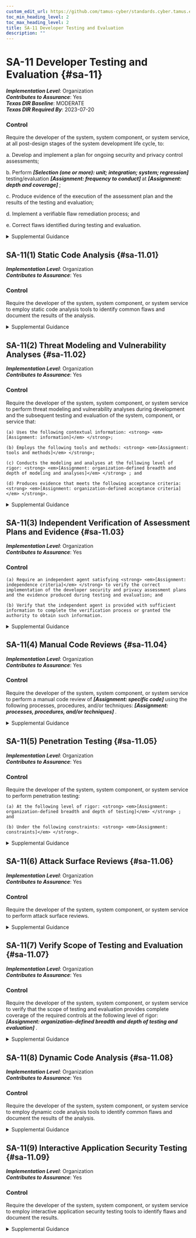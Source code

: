 ```yaml
---
custom_edit_url: https://github.com/tamus-cyber/standards.cyber.tamus.edu/tree/main/static/content/tamus.edu/TAMUS_profile.xml
toc_min_heading_level: 2
toc_max_heading_level: 2
title: SA-11 Developer Testing and Evaluation
description: ""
---
```


# SA-11 Developer Testing and Evaluation {#sa-11}

_**Implementation Level**_: Organization\
_**Contributes to Assurance**_: Yes\
_**Texas DIR Baseline**_: MODERATE\
_**Texas DIR Required By**_: 2023-07-20

### Control

Require the developer of the system, system component, or system service, at all post-design stages of the system development life cycle, to:

a. Develop and implement a plan for ongoing security and privacy control assessments;

b. Perform <strong> <em>[Selection (one or more): unit; integration; system; regression]</em> </strong> testing/evaluation <strong> <em>[Assignment: frequency to conduct]</em> </strong> at <strong> <em>[Assignment: depth and coverage]</em> </strong>;

c. Produce evidence of the execution of the assessment plan and the results of the testing and evaluation;

d. Implement a verifiable flaw remediation process; and

e. Correct flaws identified during testing and evaluation.

<details>
  <summary>Supplemental Guidance</summary>

Developmental testing and evaluation confirms that the required controls are implemented correctly, operating as intended, enforcing the desired security and privacy policies, and meeting established security and privacy requirements. Security properties of systems and the privacy of individuals may be affected by the interconnection of system components or changes to those components. The interconnections or changes—including upgrading or replacing applications, operating systems, and firmware—may adversely affect previously implemented controls. Ongoing assessment during development allows for additional types of testing and evaluation that developers can conduct to reduce or eliminate potential flaws. Testing custom software applications may require approaches such as manual code review, security architecture review, and penetration testing, as well as and static analysis, dynamic analysis, binary analysis, or a hybrid of the three analysis approaches.

</details>

## SA-11(1) Static Code Analysis {#sa-11.01}

_**Implementation Level**_: Organization\
_**Contributes to Assurance**_: Yes

### Control

Require the developer of the system, system component, or system service to employ static code analysis tools to identify common flaws and document the results of the analysis.

<details>
  <summary>Supplemental Guidance</summary>

Static code analysis provides a technology and methodology for security reviews and includes checking for weaknesses in the code as well as for the incorporation of libraries or other included code with known vulnerabilities or that are out-of-date and not supported. Static code analysis can be used to identify vulnerabilities and enforce secure coding practices. It is most effective when used early in the development process, when each code change can automatically be scanned for potential weaknesses. Static code analysis can provide clear remediation guidance and identify defects for developers to fix. Evidence of the correct implementation of static analysis can include aggregate defect density for critical defect types, evidence that defects were inspected by developers or security professionals, and evidence that defects were remediated. A high density of ignored findings, commonly referred to as false positives, indicates a potential problem with the analysis process or the analysis tool. In such cases, organizations weigh the validity of the evidence against evidence from other sources.

</details>

## SA-11(2) Threat Modeling and Vulnerability Analyses {#sa-11.02}

_**Implementation Level**_: Organization\
_**Contributes to Assurance**_: Yes

### Control

Require the developer of the system, system component, or system service to perform threat modeling and vulnerability analyses during development and the subsequent testing and evaluation of the system, component, or service that:

    (a) Uses the following contextual information: <strong> <em>[Assignment: information]</em> </strong>;

    (b) Employs the following tools and methods: <strong> <em>[Assignment: tools and methods]</em> </strong>;

    (c) Conducts the modeling and analyses at the following level of rigor: <strong> <em>[Assignment: organization-defined breadth and depth of modeling and analyses]</em> </strong> ; and

    (d) Produces evidence that meets the following acceptance criteria: <strong> <em>[Assignment: organization-defined acceptance criteria]</em> </strong>.

<details>
  <summary>Supplemental Guidance</summary>

Systems, system components, and system services may deviate significantly from the functional and design specifications created during the requirements and design stages of the system development life cycle. Therefore, updates to threat modeling and vulnerability analyses of those systems, system components, and system services during development and prior to delivery are critical to the effective operation of those systems, components, and services. Threat modeling and vulnerability analyses at this stage of the system development life cycle ensure that design and implementation changes have been accounted for and that vulnerabilities created because of those changes have been reviewed and mitigated.

</details>

## SA-11(3) Independent Verification of Assessment Plans and Evidence {#sa-11.03}

_**Implementation Level**_: Organization\
_**Contributes to Assurance**_: Yes

### Control

    (a) Require an independent agent satisfying <strong> <em>[Assignment: independence criteria]</em> </strong> to verify the correct implementation of the developer security and privacy assessment plans and the evidence produced during testing and evaluation; and

    (b) Verify that the independent agent is provided with sufficient information to complete the verification process or granted the authority to obtain such information.

<details>
  <summary>Supplemental Guidance</summary>

Independent agents have the qualifications—including the expertise, skills, training, certifications, and experience—to verify the correct implementation of developer security and privacy assessment plans.

</details>

## SA-11(4) Manual Code Reviews {#sa-11.04}

_**Implementation Level**_: Organization\
_**Contributes to Assurance**_: Yes

### Control

Require the developer of the system, system component, or system service to perform a manual code review of <strong> <em>[Assignment: specific code]</em> </strong> using the following processes, procedures, and/or techniques: <strong> <em>[Assignment: processes, procedures, and/or techniques]</em> </strong>.

<details>
  <summary>Supplemental Guidance</summary>

Manual code reviews are usually reserved for the critical software and firmware components of systems. Manual code reviews are effective at identifying weaknesses that require knowledge of the application’s requirements or context that, in most cases, is unavailable to automated analytic tools and techniques, such as static and dynamic analysis. The benefits of manual code review include the ability to verify access control matrices against application controls and review detailed aspects of cryptographic implementations and controls.

</details>

## SA-11(5) Penetration Testing {#sa-11.05}

_**Implementation Level**_: Organization\
_**Contributes to Assurance**_: Yes

### Control

Require the developer of the system, system component, or system service to perform penetration testing:

    (a) At the following level of rigor: <strong> <em>[Assignment: organization-defined breadth and depth of testing]</em> </strong> ; and

    (b) Under the following constraints: <strong> <em>[Assignment: constraints]</em> </strong>.

<details>
  <summary>Supplemental Guidance</summary>

Penetration testing is an assessment methodology in which assessors, using all available information technology product or system documentation and working under specific constraints, attempt to circumvent the implemented security and privacy features of information technology products and systems. Useful information for assessors who conduct penetration testing includes product and system design specifications, source code, and administrator and operator manuals. Penetration testing can include white-box, gray-box, or black-box testing with analyses performed by skilled professionals who simulate adversary actions. The objective of penetration testing is to discover vulnerabilities in systems, system components, and services that result from implementation errors, configuration faults, or other operational weaknesses or deficiencies. Penetration tests can be performed in conjunction with automated and manual code reviews to provide a greater level of analysis than would ordinarily be possible. When user session information and other personally identifiable information is captured or recorded during penetration testing, such information is handled appropriately to protect privacy.

</details>

## SA-11(6) Attack Surface Reviews {#sa-11.06}

_**Implementation Level**_: Organization\
_**Contributes to Assurance**_: Yes

### Control

Require the developer of the system, system component, or system service to perform attack surface reviews.

<details>
  <summary>Supplemental Guidance</summary>

Attack surfaces of systems and system components are exposed areas that make those systems more vulnerable to attacks. Attack surfaces include any accessible areas where weaknesses or deficiencies in the hardware, software, and firmware components provide opportunities for adversaries to exploit vulnerabilities. Attack surface reviews ensure that developers analyze the design and implementation changes to systems and mitigate attack vectors generated as a result of the changes. The correction of identified flaws includes deprecation of unsafe functions.

</details>

## SA-11(7) Verify Scope of Testing and Evaluation {#sa-11.07}

_**Implementation Level**_: Organization\
_**Contributes to Assurance**_: Yes

### Control

Require the developer of the system, system component, or system service to verify that the scope of testing and evaluation provides complete coverage of the required controls at the following level of rigor: <strong> <em>[Assignment: organization-defined breadth and depth of testing and evaluation]</em> </strong>.

<details>
  <summary>Supplemental Guidance</summary>

Verifying that testing and evaluation provides complete coverage of required controls can be accomplished by a variety of analytic techniques ranging from informal to formal. Each of these techniques provides an increasing level of assurance that corresponds to the degree of formality of the analysis. Rigorously demonstrating control coverage at the highest levels of assurance can be achieved using formal modeling and analysis techniques, including correlation between control implementation and corresponding test cases.

</details>

## SA-11(8) Dynamic Code Analysis {#sa-11.08}

_**Implementation Level**_: Organization\
_**Contributes to Assurance**_: Yes

### Control

Require the developer of the system, system component, or system service to employ dynamic code analysis tools to identify common flaws and document the results of the analysis.

<details>
  <summary>Supplemental Guidance</summary>

Dynamic code analysis provides runtime verification of software programs using tools capable of monitoring programs for memory corruption, user privilege issues, and other potential security problems. Dynamic code analysis employs runtime tools to ensure that security functionality performs in the way it was designed. A type of dynamic analysis, known as fuzz testing, induces program failures by deliberately introducing malformed or random data into software programs. Fuzz testing strategies are derived from the intended use of applications and the functional and design specifications for the applications. To understand the scope of dynamic code analysis and the assurance provided, organizations may also consider conducting code coverage analysis (i.e., checking the degree to which the code has been tested using metrics such as percent of subroutines tested or percent of program statements called during execution of the test suite) and/or concordance analysis (i.e., checking for words that are out of place in software code, such as non-English language words or derogatory terms).

</details>

## SA-11(9) Interactive Application Security Testing {#sa-11.09}

_**Implementation Level**_: Organization\
_**Contributes to Assurance**_: Yes

### Control

Require the developer of the system, system component, or system service to employ interactive application security testing tools to identify flaws and document the results.

<details>
  <summary>Supplemental Guidance</summary>

Interactive (also known as instrumentation-based) application security testing is a method of detecting vulnerabilities by observing applications as they run during testing. The use of instrumentation relies on direct measurements of the actual running applications and uses access to the code, user interaction, libraries, frameworks, backend connections, and configurations to directly measure control effectiveness. When combined with analysis techniques, interactive application security testing can identify a broad range of potential vulnerabilities and confirm control effectiveness. Instrumentation-based testing works in real time and can be used continuously throughout the system development life cycle.

</details>

